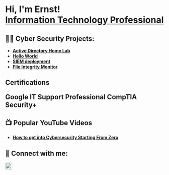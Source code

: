 <h1>Hi, I'm Ernst! <br/><a href="https://www.linkedin.com/in/ernst-j-cayemitte-4b3aa9170/">Information Technology Professional</a> 

<h2>👨‍💻 Cyber Security Projects:</h2>

- <b>[Active Directory Home Lab](https://github.com/ernstctx/..)
- [Hello World](https://github.com/ernstctx/..)
- [SIEM deployment](https://github.com/ernstctx/SIEM-deployment)
- [File Integrity Monitor](https://github.com/ernstctx/File-Integrity-Monitor)

<h2> Certifications

  Google IT Support Professional
    CompTIA Security+
  
<h2>📺 Popular YouTube Videos</h2>

- [How to get into Cybersecurity Starting From Zero](https://www.youtube.com/watch?v=a83ASGn_V_s)

<h2> 🤳 Connect with me:</h2>

[<img align="left" alt="JoshMadakor | LinkedIn" width="22px" src="https://cdn.jsdelivr.net/npm/simple-icons@v3/icons/linkedin.svg" />][linkedin]


[linkedin]: https://www.linkedin.com/in/ernst-j-cayemitte-4b3aa9170/

<!--
**joshmadakor1/joshmadakor1** is a ✨ _special_ ✨ repository because its `README.md` (this file) appears on your GitHub profile.

Here are some ideas to get you started:

- 🔭 I’m currently working on ...
- 🌱 I’m currently learning ...
- 👯 I’m looking to collaborate on ...
- 🤔 I’m looking for help with ...
- 💬 Ask me about ...
- 📫 How to reach me: ...
- 😄 Pronouns: ...
- ⚡ Fun fact: ...
-->

